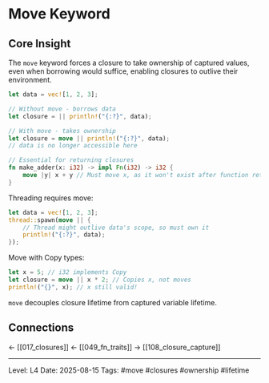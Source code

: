 # Move Keyword

## Core Insight
The `move` keyword forces a closure to take ownership of captured values, even when borrowing would suffice, enabling closures to outlive their environment.

```rust
let data = vec![1, 2, 3];

// Without move - borrows data
let closure = || println!("{:?}", data);

// With move - takes ownership
let closure = move || println!("{:?}", data);
// data is no longer accessible here

// Essential for returning closures
fn make_adder(x: i32) -> impl Fn(i32) -> i32 {
    move |y| x + y // Must move x, as it won't exist after function returns
}
```

Threading requires move:
```rust
let data = vec![1, 2, 3];
thread::spawn(move || {
    // Thread might outlive data's scope, so must own it
    println!("{:?}", data);
});
```

Move with Copy types:
```rust
let x = 5; // i32 implements Copy
let closure = move || x * 2; // Copies x, not moves
println!("{}", x); // x still valid!
```

`move` decouples closure lifetime from captured variable lifetime.

## Connections
← [[017_closures]]
← [[049_fn_traits]]
→ [[108_closure_capture]]

---
Level: L4
Date: 2025-08-15
Tags: #move #closures #ownership #lifetime